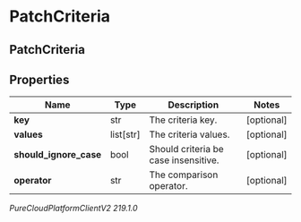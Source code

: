# PatchCriteria

## PatchCriteria

## Properties

|Name | Type | Description | Notes|
|------------ | ------------- | ------------- | -------------|
| **key** | str | The criteria key. | [optional] |
| **values** | list[str] | The criteria values. | [optional] |
| **should_ignore_case** | bool | Should criteria be case insensitive. | [optional] |
| **operator** | str | The comparison operator. | [optional] |



_PureCloudPlatformClientV2 219.1.0_
